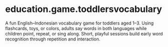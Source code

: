 # education.game.toddlersvocabulary
A fun English–Indonesian vocabulary game for toddlers aged 1–3. Using flashcards, toys, or colors, adults say words in both languages while children point, repeat, or sing along. Short, playful sessions build early word recognition through repetition and interaction.
